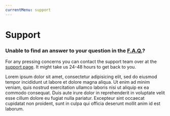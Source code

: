 ```yaml
---
currentMenu: support
---
```


# Support
### Unable to find an answer to your question in the [F.A.Q.](/faq.html)?
For any pressing concerns you can contact the support team over at the <a href="https://getfrontender.com" target="&#95;blank" rel="nofollow">support page</a>. It might take us 24-48 hours to get back to you. 

Lorem ipsum dolor sit amet, consectetur adipisicing elit, sed do eiusmod tempor incididunt ut labore et dolore magna aliqua. Ut enim ad minim veniam, quis nostrud exercitation ullamco laboris nisi ut aliquip ex ea commodo consequat. Duis aute irure dolor in reprehenderit in voluptate velit esse cillum dolore eu fugiat nulla pariatur. Excepteur sint occaecat cupidatat non proident, sunt in culpa qui officia deserunt mollit anim id est laborum.
